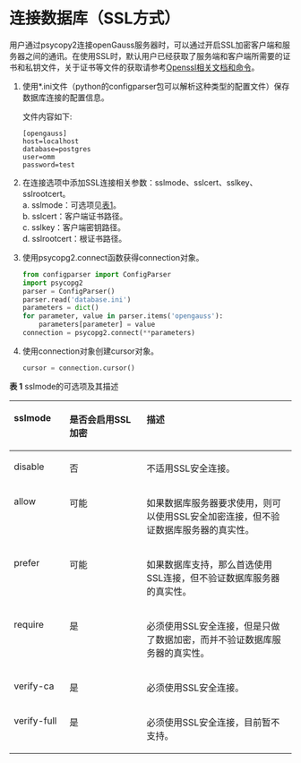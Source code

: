 # 连接数据库（SSL方式）

用户通过psycopy2连接openGauss服务器时，可以通过开启SSL加密客户端和服务器之间的通讯。在使用SSL时，默认用户已经获取了服务端和客户端所需要的证书和私钥文件，关于证书等文件的获取请参考[Openssl相关文档和命令](https://www.openssl.net.cn/)。

1. 使用\*.ini文件（python的configparser包可以解析这种类型的配置文件）保存数据库连接的配置信息。

   文件内容如下:  
    ```
    [opengauss]  
    host=localhost
    database=postgres  
    user=omm
    password=test
    ```
2. 在连接选项中添加SSL连接相关参数：sslmode、sslcert、sslkey、sslrootcert。  
    a.  sslmode：可选项见[表1](#table167989176183)。  
    b.  sslcert：客户端证书路径。  
    c.  sslkey：客户端密钥路径。  
    d.  sslrootcert：根证书路径。

3. 使用psycopg2.connect函数获得connection对象。  
    ```python
    from configparser import ConfigParser
    import psycopg2
    parser = ConfigParser()
    parser.read('database.ini')
    parameters = dict()
    for parameter, value in parser.items('opengauss'):
        parameters[parameter] = value
    connection = psycopg2.connect(**parameters)
   ```
4. 使用connection对象创建cursor对象。  
    ```python
    cursor = connection.cursor()
    ```

**表 1**  sslmode的可选项及其描述

<a name="table167989176183"></a>
<table><thead align="left"><tr id="row137980170181"><th class="cellrowborder" valign="top" width="19.671967196719674%" id="mcps1.2.4.1.1"><p id="p1779912176188"><a name="p1779912176188"></a><a name="p1779912176188"></a>sslmode</p>
</th>
<th class="cellrowborder" valign="top" width="27.362736273627362%" id="mcps1.2.4.1.2"><p id="p16799101711180"><a name="p16799101711180"></a><a name="p16799101711180"></a>是否会启用SSL加密</p>
</th>
<th class="cellrowborder" valign="top" width="52.96529652965296%" id="mcps1.2.4.1.3"><p id="p187991817181812"><a name="p187991817181812"></a><a name="p187991817181812"></a>描述</p>
</th>
</tr>
</thead>
<tbody><tr id="row979913177185"><td class="cellrowborder" valign="top" width="19.671967196719674%" headers="mcps1.2.4.1.1 "><p id="p14799171716183"><a name="p14799171716183"></a><a name="p14799171716183"></a>disable</p>
</td>
<td class="cellrowborder" valign="top" width="27.362736273627362%" headers="mcps1.2.4.1.2 "><p id="p10799131751817"><a name="p10799131751817"></a><a name="p10799131751817"></a>否</p>
</td>
<td class="cellrowborder" valign="top" width="52.96529652965296%" headers="mcps1.2.4.1.3 "><p id="p107991817121810"><a name="p107991817121810"></a><a name="p107991817121810"></a>不适用SSL安全连接。</p>
</td>
</tr>
<tr id="row19799181719180"><td class="cellrowborder" valign="top" width="19.671967196719674%" headers="mcps1.2.4.1.1 "><p id="p8799131721817"><a name="p8799131721817"></a><a name="p8799131721817"></a>allow</p>
</td>
<td class="cellrowborder" valign="top" width="27.362736273627362%" headers="mcps1.2.4.1.2 "><p id="p1579961710189"><a name="p1579961710189"></a><a name="p1579961710189"></a>可能</p>
</td>
<td class="cellrowborder" valign="top" width="52.96529652965296%" headers="mcps1.2.4.1.3 "><p id="p879961791818"><a name="p879961791818"></a><a name="p879961791818"></a>如果数据库服务器要求使用，则可以使用SSL安全加密连接，但不验证数据库服务器的真实性。</p>
</td>
</tr>
<tr id="row19799417101810"><td class="cellrowborder" valign="top" width="19.671967196719674%" headers="mcps1.2.4.1.1 "><p id="p1979961711181"><a name="p1979961711181"></a><a name="p1979961711181"></a>prefer</p>
</td>
<td class="cellrowborder" valign="top" width="27.362736273627362%" headers="mcps1.2.4.1.2 "><p id="p37991117111814"><a name="p37991117111814"></a><a name="p37991117111814"></a>可能</p>
</td>
<td class="cellrowborder" valign="top" width="52.96529652965296%" headers="mcps1.2.4.1.3 "><p id="p16799101716188"><a name="p16799101716188"></a><a name="p16799101716188"></a>如果数据库支持，那么首选使用SSL连接，但不验证数据库服务器的真实性。</p>
</td>
</tr>
<tr id="row679916170181"><td class="cellrowborder" valign="top" width="19.671967196719674%" headers="mcps1.2.4.1.1 "><p id="p6799917171819"><a name="p6799917171819"></a><a name="p6799917171819"></a>require</p>
</td>
<td class="cellrowborder" valign="top" width="27.362736273627362%" headers="mcps1.2.4.1.2 "><p id="p5799101761818"><a name="p5799101761818"></a><a name="p5799101761818"></a>是</p>
</td>
<td class="cellrowborder" valign="top" width="52.96529652965296%" headers="mcps1.2.4.1.3 "><p id="p19799161751816"><a name="p19799161751816"></a><a name="p19799161751816"></a>必须使用SSL安全连接，但是只做了数据加密，而并不验证数据库服务器的真实性。</p>
</td>
</tr>
<tr id="row197990172186"><td class="cellrowborder" valign="top" width="19.671967196719674%" headers="mcps1.2.4.1.1 "><p id="p379919177185"><a name="p379919177185"></a><a name="p379919177185"></a>verify-ca</p>
</td>
<td class="cellrowborder" valign="top" width="27.362736273627362%" headers="mcps1.2.4.1.2 "><p id="p7799201712189"><a name="p7799201712189"></a><a name="p7799201712189"></a>是</p>
</td>
<td class="cellrowborder" valign="top" width="52.96529652965296%" headers="mcps1.2.4.1.3 "><p id="p1679911711183"><a name="p1679911711183"></a><a name="p1679911711183"></a>必须使用SSL安全连接。</p>
</td>
</tr>
<tr id="row157991617111810"><td class="cellrowborder" valign="top" width="19.671967196719674%" headers="mcps1.2.4.1.1 "><p id="p107991717161817"><a name="p107991717161817"></a><a name="p107991717161817"></a>verify-full</p>
</td>
<td class="cellrowborder" valign="top" width="27.362736273627362%" headers="mcps1.2.4.1.2 "><p id="p679981717180"><a name="p679981717180"></a><a name="p679981717180"></a>是</p>
</td>
<td class="cellrowborder" valign="top" width="52.96529652965296%" headers="mcps1.2.4.1.3 "><p id="p17799317131814"><a name="p17799317131814"></a><a name="p17799317131814"></a>必须使用SSL安全连接，目前暂不支持。</p>
</td>
</tr>
</tbody>
</table>
